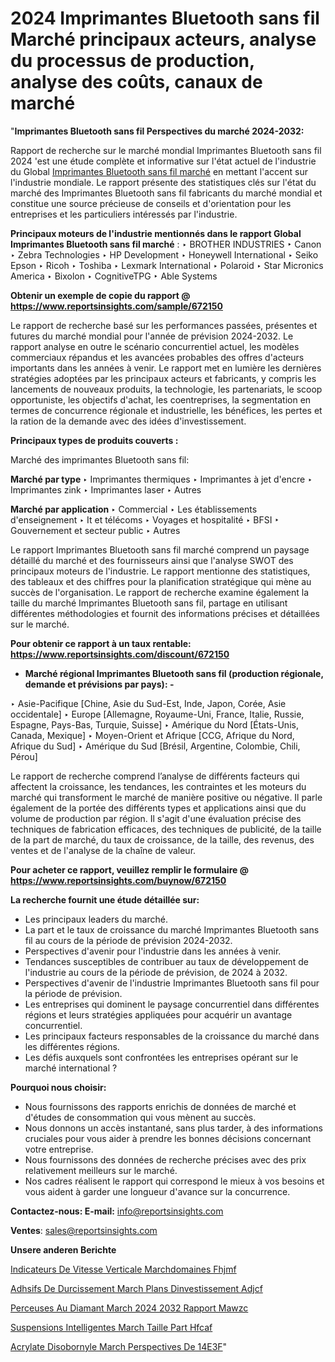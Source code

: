 # 2024 Imprimantes Bluetooth sans fil Marché principaux acteurs, analyse du processus de production, analyse des coûts, canaux de marché

"<strong>Imprimantes Bluetooth sans fil Perspectives du marché 2024-2032:</strong>

Rapport de recherche sur le marché mondial Imprimantes Bluetooth sans fil 2024 'est une étude complète et informative sur l'état actuel de l'industrie du Global <a href=https://www.reportsinsights.com/sample/672150>Imprimantes Bluetooth sans fil marché</a> en mettant l'accent sur l'industrie mondiale. Le rapport présente des statistiques clés sur l'état du marché des Imprimantes Bluetooth sans fil fabricants du marché mondial et constitue une source précieuse de conseils et d'orientation pour les entreprises et les particuliers intéressés par l'industrie.

<strong>Principaux moteurs de l'industrie mentionnés dans le rapport Global Imprimantes Bluetooth sans fil marché</strong> :
‣ BROTHER INDUSTRIES
‣ Canon
‣ Zebra Technologies
‣ HP Development
‣ Honeywell International
‣ Seiko Epson
‣ Ricoh
‣ Toshiba
‣ Lexmark International
‣ Polaroid
‣ Star Micronics America
‣ Bixolon
‣ CognitiveTPG
‣ Able Systems

<strong>Obtenir un exemple de copie du rapport @ <a href=https://www.reportsinsights.com/sample/672150>https://www.reportsinsights.com/sample/672150</a></strong>

Le rapport de recherche basé sur les performances passées, présentes et futures du marché mondial pour l'année de prévision 2024-2032. Le rapport analyse en outre le scénario concurrentiel actuel, les modèles commerciaux répandus et les avancées probables des offres d'acteurs importants dans les années à venir. Le rapport met en lumière les dernières stratégies adoptées par les principaux acteurs et fabricants, y compris les lancements de nouveaux produits, la technologie, les partenariats, le scoop opportuniste, les objectifs d'achat, les coentreprises, la segmentation en termes de concurrence régionale et industrielle, les bénéfices, les pertes et la ration de la demande avec des idées d'investissement.

<strong>Principaux types de produits couverts :</strong>

Marché des imprimantes Bluetooth sans fil:

<strong>Marché par type </strong>
‣ Imprimantes thermiques
‣ Imprimantes à jet d'encre
‣ Imprimantes zink
‣ Imprimantes laser
‣ Autres

<strong>Marché par application </strong>
‣ Commercial
‣ Les établissements d'enseignement
‣ It et télécoms
‣ Voyages et hospitalité
‣ BFSI
‣ Gouvernement et secteur public
‣ Autres

Le rapport Imprimantes Bluetooth sans fil marché comprend un paysage détaillé du marché et des fournisseurs ainsi que l'analyse SWOT des principaux moteurs de l'industrie. Le rapport mentionne des statistiques, des tableaux et des chiffres pour la planification stratégique qui mène au succès de l'organisation. Le rapport de recherche examine également la taille du marché Imprimantes Bluetooth sans fil, partage en utilisant différentes méthodologies et fournit des informations précises et détaillées sur le marché.

<strong>Pour obtenir ce rapport à un taux rentable: <a href=https://www.reportsinsights.com/discount/672150>https://www.reportsinsights.com/discount/672150</a></strong>
<ul>
  <li><strong>Marché régional Imprimantes Bluetooth sans fil (production régionale, demande et prévisions par pays): -</strong></li>
</ul>
‣ Asie-Pacifique [Chine, Asie du Sud-Est, Inde, Japon, Corée, Asie occidentale]
‣ Europe [Allemagne, Royaume-Uni, France, Italie, Russie, Espagne, Pays-Bas, Turquie, Suisse]
‣ Amérique du Nord [États-Unis, Canada, Mexique]
‣ Moyen-Orient et Afrique [CCG, Afrique du Nord, Afrique du Sud]
‣ Amérique du Sud [Brésil, Argentine, Colombie, Chili, Pérou]

Le rapport de recherche comprend l’analyse de différents facteurs qui affectent la croissance, les tendances, les contraintes et les moteurs du marché qui transforment le marché de manière positive ou négative. Il parle également de la portée des différents types et applications ainsi que du volume de production par région. Il s'agit d'une évaluation précise des techniques de fabrication efficaces, des techniques de publicité, de la taille de la part de marché, du taux de croissance, de la taille, des revenus, des ventes et de l'analyse de la chaîne de valeur.

<strong>Pour acheter ce rapport, veuillez remplir le formulaire @   <a href=https://www.reportsinsights.com/buynow/672150>https://www.reportsinsights.com/buynow/672150</a></strong>

<strong>La recherche fournit une étude détaillée sur:</strong>
<ul>
  <li>Les principaux leaders du marché.</li>
  <li>La part et le taux de croissance du marché Imprimantes Bluetooth sans fil au cours de la période de prévision 2024-2032.</li>
  <li>Perspectives d'avenir pour l'industrie dans les années à venir.</li>
  <li>Tendances susceptibles de contribuer au taux de développement de l'industrie au cours de la période de prévision, de 2024 à 2032.</li>
  <li>Perspectives d'avenir de l'industrie Imprimantes Bluetooth sans fil pour la période de prévision.</li>
  <li>Les entreprises qui dominent le paysage concurrentiel dans différentes régions et leurs stratégies appliquées pour acquérir un avantage concurrentiel.</li>
  <li>Les principaux facteurs responsables de la croissance du marché dans les différentes régions.</li>
  <li>Les défis auxquels sont confrontées les entreprises opérant sur le marché international ?</li>
</ul>
<strong>Pourquoi nous choisir:</strong>
<ul>
  <li>Nous fournissons des rapports enrichis de données de marché et d'études de consommation qui vous mènent au succès.</li>
  <li>Nous donnons un accès instantané, sans plus tarder, à des informations cruciales pour vous aider à prendre les bonnes décisions concernant votre entreprise.</li>
  <li>Nous fournissons des données de recherche précises avec des prix relativement meilleurs sur le marché.</li>
  <li>Nos cadres réalisent le rapport qui correspond le mieux à vos besoins et vous aident à garder une longueur d'avance sur la concurrence.</li>
</ul>
<strong>Contactez-nous:
</strong><strong>E-mail:</strong> <a href=mailto:info@reportsinsights.com>info@reportsinsights.com</a>

<strong>Ventes</strong>: <a href=mailto:sales@reportsinsights.com>sales@reportsinsights.com</a>

<strong>Unsere anderen Berichte</strong>

<a href=https://www.linkedin.com/pulse/indicateurs-de-vitesse-verticale-march%C3%A9domaines-fhjmf/>Indicateurs De Vitesse Verticale Marchdomaines Fhjmf</a>

<a href=https://www.linkedin.com/pulse/adh%C3%A9sifs-de-durcissement-march%C3%A9-plans-dinvestissement-adjcf/>Adhsifs De Durcissement March Plans Dinvestissement Adjcf</a>

<a href=https://www.linkedin.com/pulse/perceuses-au-diamant-march%C3%A9-2024-2032-rapport-mawzc/>Perceuses Au Diamant March 2024 2032 Rapport Mawzc</a>

<a href=https://www.linkedin.com/pulse/suspensions-intelligentes-march%C3%A9-taille-part-hfcaf/>Suspensions Intelligentes March Taille Part Hfcaf</a>

<a href=https://www.linkedin.com/pulse/acrylate-disobornyle-march%C3%A9-perspectives-de-14e3f/>Acrylate Disobornyle March Perspectives De 14E3F</a>"
